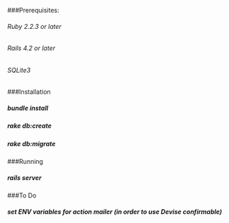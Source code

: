 ###Prerequisites:  

###### Ruby 2.2.3 or later  
###### Rails 4.2 or later  
###### SQLite3  


###Installation  

##### bundle install  
##### rake db:create  
##### rake db:migrate  


###Running  

##### rails server  


###To Do  

##### set ENV variables for action mailer (in order to use Devise confirmable)
